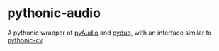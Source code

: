 # pythonic-audio
A pythonic wrapper of [pyAudio](http://people.csail.mit.edu/hubert/pyaudio/) and 
[pydub](https://github.com/jiaaro/pydub), with an interface similar to 
[pythonic-cv](https://github.com/ES-Alexander/pythonic-cv).
